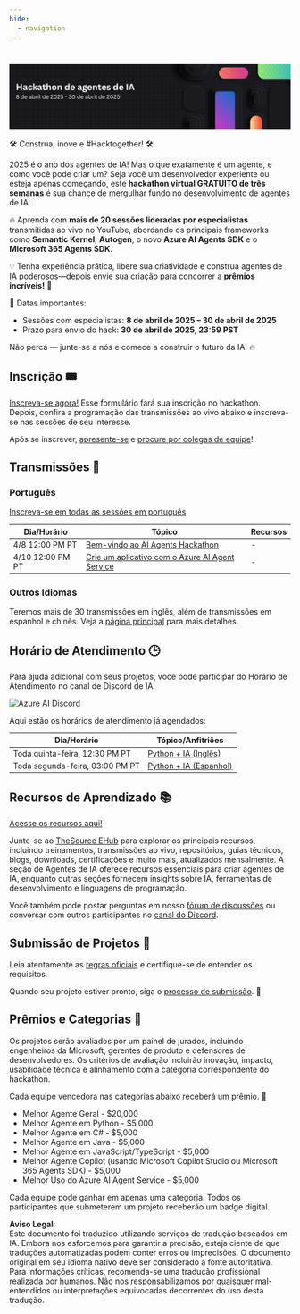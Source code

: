 ```yaml
---
hide:
  - navigation
---
```


# 

<img alt="AI Agents Hackathon 2025" src="../media/banner_pt.png">

🛠️ Construa, inove e #Hacktogether! 🛠️

2025 é o ano dos agentes de IA! Mas o que exatamente é um agente, e como você pode criar um? Seja você um desenvolvedor experiente ou esteja apenas começando, este **hackathon virtual GRATUITO de três semanas** é sua chance de mergulhar fundo no desenvolvimento de agentes de IA.

🔥 Aprenda com **mais de 20 sessões lideradas por especialistas** transmitidas ao vivo no YouTube, abordando os principais frameworks como **Semantic Kernel**, **Autogen**, o novo **Azure AI Agents SDK** e o **Microsoft 365 Agents SDK**.

💡 Tenha experiência prática, libere sua criatividade e construa agentes de IA poderosos—depois envie sua criação para concorrer a **prêmios incríveis!** 💸

📅 Datas importantes:

* Sessões com especialistas: **8 de abril de 2025 – 30 de abril de 2025**
* Prazo para envio do hack: **30 de abril de 2025, 23:59 PST**

Não perca — junte-se a nós e comece a construir o futuro da IA! 🔥

## Inscrição 🎟️

[Inscreva-se agora!](https://developer.microsoft.com/reactor/events/25323/) Esse formulário fará sua inscrição no hackathon. Depois, confira a programação das transmissões ao vivo abaixo e inscreva-se nas sessões de seu interesse.

Após se inscrever, [apresente-se](https://github.com/microsoft/AI_Agents_Hackathon/discussions/5) e [procure por colegas de equipe](https://github.com/microsoft/AI_Agents_Hackathon/discussions/4)!

## Transmissões 📅

### Português

[Inscreva-se em todas as sessões em português](https://developer.microsoft.com/reactor/series/S-1513)

| Dia/Horário           | Tópico                    | Recursos                 |
| --------------------- | ------------------------- | ------------------------- |
| 4/8 12:00 PM PT | [Bem-vindo ao AI Agents Hackathon](https://developer.microsoft.com/reactor/events/25368) | - |
| 4/10 12:00 PM PT | [Crie um aplicativo com o Azure AI Agent Service](https://developer.microsoft.com/reactor/events/25367) | - |

### Outros Idiomas

Teremos mais de 30 transmissões em inglês, além de transmissões em espanhol e chinês. Veja a [página principal](index.md) para mais detalhes.

## Horário de Atendimento 🕒

Para ajuda adicional com seus projetos, você pode participar do Horário de Atendimento no canal de Discord de IA.

[![Azure AI Discord](https://dcbadge.limes.pink/api/server/kzRShWzttr)](https://discord.gg/X7C7UxCFSY)

Aqui estão os horários de atendimento já agendados:

| Dia/Horário           | Tópico/Anfitriões                          |
| --------------------- | ---------------------------------------- |
| Toda quinta-feira, 12:30 PM PT | [Python + IA (Inglês)](http://aka.ms/aipython/oh)
| Toda segunda-feira, 03:00 PM PT | [Python + IA (Espanhol)](https://aka.ms/pythonia/oh)

## Recursos de Aprendizado 📚

[Acesse os recursos aqui!](https://aka.ms/AIAgent_Skilling)

Junte-se ao [TheSource EHub](https://aka.ms/thesource/ai_agents) para explorar os principais recursos, incluindo treinamentos, transmissões ao vivo, repositórios, guias técnicos, blogs, downloads, certificações e muito mais, atualizados mensalmente. A seção de Agentes de IA oferece recursos essenciais para criar agentes de IA, enquanto outras seções fornecem insights sobre IA, ferramentas de desenvolvimento e linguagens de programação.

Você também pode postar perguntas em nosso [fórum de discussões](https://github.com/microsoft/AI_Agents_Hackathon/discussions) ou conversar com outros participantes no [canal do Discord](https://discord.gg/X7C7UxCFSY).

## Submissão de Projetos 🚀

Leia atentamente as [regras oficiais](rules.md) e certifique-se de entender os requisitos.

Quando seu projeto estiver pronto, siga o [processo de submissão](submission.md). 📝

## Prêmios e Categorias 🏅

Os projetos serão avaliados por um painel de jurados, incluindo engenheiros da Microsoft, gerentes de produto e defensores de desenvolvedores. Os critérios de avaliação incluirão inovação, impacto, usabilidade técnica e alinhamento com a categoria correspondente do hackathon.

Cada equipe vencedora nas categorias abaixo receberá um prêmio. 💸

* Melhor Agente Geral - $20,000
* Melhor Agente em Python - $5,000
* Melhor Agente em C# - $5,000
* Melhor Agente em Java - $5,000
* Melhor Agente em JavaScript/TypeScript - $5,000
* Melhor Agente Copilot (usando Microsoft Copilot Studio ou Microsoft 365 Agents SDK) - $5,000
* Melhor Uso do Azure AI Agent Service - $5,000

Cada equipe pode ganhar em apenas uma categoria.
Todos os participantes que submeterem um projeto receberão um badge digital.

**Aviso Legal**:  
Este documento foi traduzido utilizando serviços de tradução baseados em IA. Embora nos esforcemos para garantir a precisão, esteja ciente de que traduções automatizadas podem conter erros ou imprecisões. O documento original em seu idioma nativo deve ser considerado a fonte autoritativa. Para informações críticas, recomenda-se uma tradução profissional realizada por humanos. Não nos responsabilizamos por quaisquer mal-entendidos ou interpretações equivocadas decorrentes do uso desta tradução.